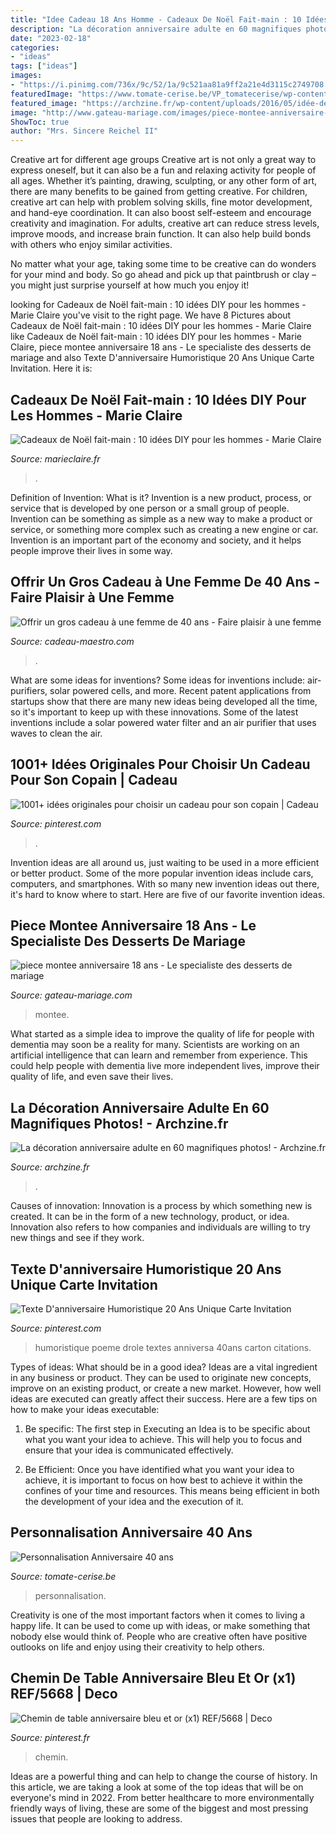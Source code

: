 ```yaml
---
title: "Idee Cadeau 18 Ans Homme - Cadeaux De Noël Fait-main : 10 Idées Diy Pour Les Hommes"
description: "La décoration anniversaire adulte en 60 magnifiques photos!"
date: "2023-02-18"
categories:
- "ideas"
tags: ["ideas"]
images:
- "https://i.pinimg.com/736x/9c/52/1a/9c521aa81a9ff2a21e4d3115c2749708.jpg"
featuredImage: "https://www.tomate-cerise.be/VP_tomatecerise/wp-content/uploads/2015/10/decor-salle-1.jpg"
featured_image: "https://archzine.fr/wp-content/uploads/2016/05/idée-decoration-anniversaire-decoration-de-salle-décoration-table-anniversaire-idée.jpg"
image: "http://www.gateau-mariage.com/images/piece-montee-anniversaire-18-ans_6.jpg"
ShowToc: true
author: "Mrs. Sincere Reichel II"
---
```



Creative art for different age groups
Creative art is not only a great way to express oneself, but it can also be a fun and relaxing activity for people of all ages. Whether it’s painting, drawing, sculpting, or any other form of art, there are many benefits to be gained from getting creative.
For children, creative art can help with problem solving skills, fine motor development, and hand-eye coordination. It can also boost self-esteem and encourage creativity and imagination. For adults, creative art can reduce stress levels, improve moods, and increase brain function. It can also help build bonds with others who enjoy similar activities.

No matter what your age, taking some time to be creative can do wonders for your mind and body. So go ahead and pick up that paintbrush or clay – you might just surprise yourself at how much you enjoy it!

	

		
looking for Cadeaux de Noël fait-main : 10 idées DIY pour les hommes - Marie Claire you've visit to the right page. We have 8 Pictures about Cadeaux de Noël fait-main : 10 idées DIY pour les hommes - Marie Claire like Cadeaux de Noël fait-main : 10 idées DIY pour les hommes - Marie Claire, piece montee anniversaire 18 ans - Le specialiste des desserts de mariage and also Texte D&#039;anniversaire Humoristique 20 Ans Unique Carte Invitation. Here it is:
		
    
## Cadeaux De Noël Fait-main : 10 Idées DIY Pour Les Hommes - Marie Claire

<img loading=lazy src="https://cache.marieclaire.fr/data/photo/w1000_ci/1ec/cadeau-noel-diy-pour-homme.jpg" onerror="this.onerror=null;this.src='https://tse2.mm.bing.net/th?id=OIP.zK_AjDlQXhqf_p8NQaXNnAHaDt&amp;pid=15.1';" alt="Cadeaux de Noël fait-main : 10 idées DIY pour les hommes - Marie Claire">

_Source: marieclaire.fr_

>. 

	

Definition of Invention: What is it?
Invention is a new product, process, or service that is developed by one person or a small group of people. Invention can be something as simple as a new way to make a product or service, or something more complex such as creating a new engine or car. Invention is an important part of the economy and society, and it helps people improve their lives in some way.

    
## Offrir Un Gros Cadeau à Une Femme De 40 Ans - Faire Plaisir à Une Femme

<img loading=lazy src="https://www.cadeau-maestro.com/img/cms/anniversaire/boite-36-epices-couple-personnalisable.jpg" onerror="this.onerror=null;this.src='https://tse4.mm.bing.net/th?id=OIP.iTcRHLWyomInfeL-yWIaEAHaHa&amp;pid=15.1';" alt="Offrir un gros cadeau à une femme de 40 ans - Faire plaisir à une femme">

_Source: cadeau-maestro.com_

>. 

	

What are some ideas for inventions?
Some ideas for inventions include: air-purifiers, solar powered cells, and more. Recent patent applications from startups show that there are many new ideas being developed all the time, so it's important to keep up with these innovations. Some of the latest inventions include a solar powered water filter and an air purifier that uses waves to clean the air.

    
## 1001+ Idées Originales Pour Choisir Un Cadeau Pour Son Copain | Cadeau

<img loading=lazy src="https://i.pinimg.com/736x/68/50/55/685055d9f40ef7285f61aa4fc0f762cc.jpg" onerror="this.onerror=null;this.src='https://tse3.mm.bing.net/th?id=OIP.Fv1f_jV_q_A-XSUJ70lR7wHaRM&amp;pid=15.1';" alt="1001+ idées originales pour choisir un cadeau pour son copain | Cadeau">

_Source: pinterest.com_

>. 

	

Invention ideas are all around us, just waiting to be used in a more efficient or better product. Some of the more popular invention ideas include cars, computers, and smartphones. With so many new invention ideas out there, it's hard to know where to start. Here are five of our favorite invention ideas.

    
## Piece Montee Anniversaire 18 Ans - Le Specialiste Des Desserts De Mariage

<img loading=lazy src="http://www.gateau-mariage.com/images/piece-montee-anniversaire-18-ans_6.jpg" onerror="this.onerror=null;this.src='https://tse2.mm.bing.net/th?id=OIP._ov3CLSGgnbEiK1QW4l19wHaJ6&amp;pid=15.1';" alt="piece montee anniversaire 18 ans - Le specialiste des desserts de mariage">

_Source: gateau-mariage.com_

>montee. 

	

What started as a simple idea to improve the quality of life for people with dementia may soon be a reality for many. Scientists are working on an artificial intelligence that can learn and remember from experience. This could help people with dementia live more independent lives, improve their quality of life, and even save their lives.

    
## La Décoration Anniversaire Adulte En 60 Magnifiques Photos! - Archzine.fr

<img loading=lazy src="https://archzine.fr/wp-content/uploads/2016/05/idée-decoration-anniversaire-decoration-de-salle-décoration-table-anniversaire-idée.jpg" onerror="this.onerror=null;this.src='https://tse1.mm.bing.net/th?id=OIP.JZGvFpTC7RMSrv4q6yXYJQHaLD&amp;pid=15.1';" alt="La décoration anniversaire adulte en 60 magnifiques photos! - Archzine.fr">

_Source: archzine.fr_

>. 

	

Causes of innovation:
Innovation is a process by which something new is created. It can be in the form of a new technology, product, or idea. Innovation also refers to how companies and individuals are willing to try new things and see if they work.

    
## Texte D&#039;anniversaire Humoristique 20 Ans Unique Carte Invitation

<img loading=lazy src="https://i.pinimg.com/736x/9c/52/1a/9c521aa81a9ff2a21e4d3115c2749708.jpg" onerror="this.onerror=null;this.src='https://tse4.mm.bing.net/th?id=OIP.boTqGYRJuyOC1pIX4axy_AHaJ3&amp;pid=15.1';" alt="Texte D&#039;anniversaire Humoristique 20 Ans Unique Carte Invitation">

_Source: pinterest.com_

>humoristique poeme drole textes anniversa 40ans carton citations. 

	

Types of ideas: What should be in a good idea?
Ideas are a vital ingredient in any business or product. They can be used to originate new concepts, improve on an existing product, or create a new market. However, how well ideas are executed can greatly affect their success. Here are a few tips on how to make your ideas executable:
1. Be specific: The first step in Executing an Idea is to be specific about what you want your idea to achieve. This will help you to focus and ensure that your idea is communicated effectively.

2. Be Efficient: Once you have identified what you want your idea to achieve, it is important to focus on how best to achieve it within the confines of your time and resources. This means being efficient in both the development of your idea and the execution of it.


    
## Personnalisation Anniversaire 40 Ans

<img loading=lazy src="https://www.tomate-cerise.be/VP_tomatecerise/wp-content/uploads/2015/10/decor-salle-1.jpg" onerror="this.onerror=null;this.src='https://tse2.mm.bing.net/th?id=OIP.XO0iCpzeNPXFh1FCft1FYAHaEg&amp;pid=15.1';" alt="Personnalisation Anniversaire 40 ans">

_Source: tomate-cerise.be_

>personnalisation. 

	

Creativity is one of the most important factors when it comes to living a happy life. It can be used to come up with ideas, or make something that nobody else would think of. People who are creative often have positive outlooks on life and enjoy using their creativity to help others.

    
## Chemin De Table Anniversaire Bleu Et Or (x1) REF/5668 | Deco

<img loading=lazy src="https://i.pinimg.com/736x/67/29/07/672907f8c9fc8480f748a0bdea523b37.jpg" onerror="this.onerror=null;this.src='https://tse3.mm.bing.net/th?id=OIP.590DbCa8DULWdmglvIQcDwHaLH&amp;pid=15.1';" alt="Chemin de table anniversaire bleu et or (x1) REF/5668 | Deco">

_Source: pinterest.fr_

>chemin. 

	

Ideas are a powerful thing and can help to change the course of history. In this article, we are taking a look at some of the top ideas that will be on everyone's mind in 2022. From better healthcare to more environmentally friendly ways of living, these are some of the biggest and most pressing issues that people are looking to address.

